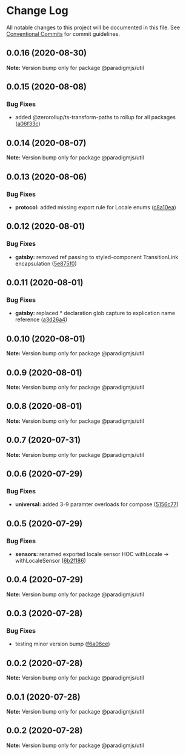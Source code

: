 # Change Log

All notable changes to this project will be documented in this file.
See [Conventional Commits](https://conventionalcommits.org) for commit guidelines.

## 0.0.16 (2020-08-30)

**Note:** Version bump only for package @paradigmjs/util





## 0.0.15 (2020-08-08)


### Bug Fixes

* added @zerorollup/ts-transform-paths to rollup for all packages ([a06f33c](https://github.com/lunaris-studios/paradigm/commit/a06f33c28213824948b812ee1367cdf87c9f569e))





## 0.0.14 (2020-08-07)

**Note:** Version bump only for package @paradigmjs/util





## 0.0.13 (2020-08-06)


### Bug Fixes

* **protocol:** added missing export rule for Locale enums ([c8a10ea](https://github.com/lunaris-studios/paradigm/commit/c8a10ea7cee1d50536e938be4a3cef6146e64f19))





## 0.0.12 (2020-08-01)


### Bug Fixes

* **gatsby:** removed ref passing to styled-component TransitionLink encapsulation ([5e875f0](https://github.com/lunaris-studios/paradigm/commit/5e875f044789956b691ea0fd4d63b7eb92b7b8f9))





## 0.0.11 (2020-08-01)


### Bug Fixes

* **gatsby:** replaced * declaration glob capture to explication name reference ([a3d26a4](https://github.com/lunaris-studios/paradigm/commit/a3d26a4aab9c0eaa4763d92271dbfd99e210604f))





## 0.0.10 (2020-08-01)

**Note:** Version bump only for package @paradigmjs/util





## 0.0.9 (2020-08-01)

**Note:** Version bump only for package @paradigmjs/util





## 0.0.8 (2020-08-01)

**Note:** Version bump only for package @paradigmjs/util





## 0.0.7 (2020-07-31)

**Note:** Version bump only for package @paradigmjs/util





## 0.0.6 (2020-07-29)


### Bug Fixes

* **universal:** added 3-9 paramter overloads for compose ([5156c77](https://github.com/lunaris-studios/paradigm/commit/5156c770b7ea98a668d811e4e7c728eb0c6aef96))





## 0.0.5 (2020-07-29)


### Bug Fixes

* **sensors:** renamed exported locale sensor HOC withLocale -> withLocaleSensor ([6b2f186](https://github.com/lunaris-studios/paradigm/commit/6b2f186b6bed6938204ef8ea1c54592b486ff141))





## 0.0.4 (2020-07-29)

**Note:** Version bump only for package @paradigmjs/util





## 0.0.3 (2020-07-28)


### Bug Fixes

* testing minor version bump ([f6a06ce](https://github.com/lunaris-studios/paradigm/commit/f6a06cead3ddfc86cd3465e15646f0b667294d27))





## 0.0.2 (2020-07-28)

**Note:** Version bump only for package @paradigmjs/util





## 0.0.1 (2020-07-28)

**Note:** Version bump only for package @paradigmjs/util





## 0.0.2 (2020-07-28)

**Note:** Version bump only for package @paradigmjs/util
